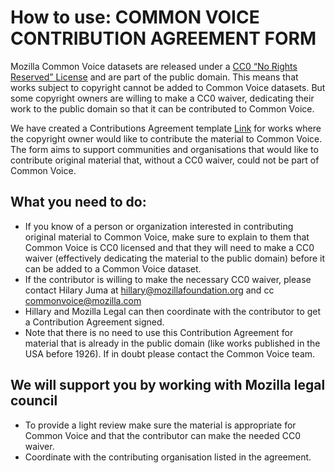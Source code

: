 # How to use: COMMON VOICE CONTRIBUTION AGREEMENT FORM 

Mozilla Common Voice datasets are released under a [CC0 “No Rights Reserved” License](https://creativecommons.org/share-your-work/public-domain/cc0/) and are part of the public domain. 
This means that works subject to copyright cannot be added to Common Voice datasets. 
But some copyright owners are willing to make a CC0 waiver, dedicating their work to the public domain so that it can be contributed to Common Voice.

We have created a Contributions Agreement template [Link](https://github.com/common-voice/community-playbook/blob/draft/sub_pages/Common%20Voice%20ContributionAgmt%20-%20%5B1722573%5D%20-%20Template.pdf) for works where the copyright owner would like to contribute the material to Common Voice. 
The form aims to support communities and organisations that would like to contribute original material that, without a CC0 waiver, could not be part of Common Voice.

## What you need to do:

* If you know of a person or organization interested in contributing original material to Common Voice, make sure to explain to them that Common Voice is CC0 licensed and that they will need to make a CC0 waiver (effectively dedicating the material to the public domain) before it can be added to a Common Voice dataset.
* If the contributor is willing to make the necessary CC0 waiver, please contact Hilary Juma  at hillary@mozillafoundation.org and cc commonvoice@mozilla.com 
* Hillary and Mozilla Legal can then coordinate with the contributor to get a Contribution Agreement signed.
* Note that there is no need to use this Contribution Agreement for material that is already in the public domain (like works published in the USA before 1926). If in doubt please contact the Common Voice team.

## We will support you by working with Mozilla legal council

* To provide a light review make sure the material is appropriate for Common Voice and that the contributor can make the needed CC0 waiver.
* Coordinate with the contributing organisation listed in the agreement.
